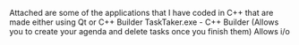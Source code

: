 Attached are some of the applications that I have coded in C++ that are made either using Qt or C++ Builder 
TaskTaker.exe - C++ Builder (Allows you to create your agenda and delete tasks once you finish them) Allows i/o 

